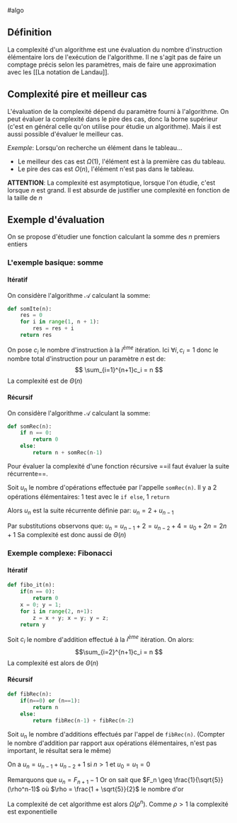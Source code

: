#algo
## Définition
La complexité d'un algorithme est une évaluation du nombre d'instruction élémentaire lors de l'exécution de l'algorithme.
Il ne s'agit pas de faire un comptage précis selon les paramètres, mais de faire une approximation avec les [[La notation de Landau]].

## Complexité pire et meilleur cas
L'évaluation de la complexité dépend du paramètre fourni à l'algorithme. 
On peut évaluer la complexité dans le pire des cas, donc la borne supérieur (c'est en général celle qu'on utilise pour étudie un algorithme).
Mais il est aussi possible d'évaluer le meilleur cas.

*Exemple*: Lorsqu'on recherche un élément dans le tableau...
- Le meilleur des cas est $\Omega(1)$, l'élément est à la première cas du tableau.
- Le pire des cas est $O(n)$, l'élément n'est pas dans le tableau.

**ATTENTION**: La complexité est asymptotique, lorsque l'on étudie, c'est lorsque $n$ est grand. Il est absurde de justifier une complexité en fonction de la taille de $n$

## Exemple d'évaluation

On se propose d'étudier une fonction calculant la somme des $n$ premiers entiers
### L'exemple basique: somme
#### Itératif
On considère l'algorithme $\mathcal{A}$ calculant la somme:
```python
def somIte(n):
	res = 0
	for i in range(1, n + 1):
		res = res + i
	return res
```

On pose $c_i$ le nombre d'instruction à la $i^{ème}$ itération.
Ici $\forall i, c_i = 1$ donc le nombre total d'instruction pour un paramètre $n$ est de:
$$ \sum_{i=1}^{n+1}c_i = n $$
La complexité est de $\Theta(n)$
#### Récursif
On considère l'algorithme $\mathcal{A}$ calculant la somme:
```python
def somRec(n):
	if n == 0:
		return 0
	else:
		return n + somRec(n-1)
```

Pour évaluer la complexité d'une fonction récursive ==il faut évaluer la suite récurrente==.

Soit $u_n$ le nombre d'opérations effectuée par l'appelle `somRec(n)`.
Il y a 2 opérations élémentaires: 1 test avec le `if else`, 1 `return` 

Alors $u_n$ est la suite récurrente définie par: $u_n = 2 + u_{n-1}$

Par substitutions observons que:
$u_n  = u_{n-1} + 2 = u_{n-2} +4 = u_0 + 2n = 2n+1$
Sa complexité est donc aussi de $\Theta(n)$

### Exemple complexe: Fibonacci

#### Itératif
```python
def fibo_it(n):
	if(n == 0):
		return 0
	x = 0; y = 1;
	for i in range(2, n+1):
		z = x + y; x = y; y = z;
	return y 
```

Soit $c_i$ le nombre d'addition effectué à la $i^{ème}$ itération. On alors:
$$\sum_{i=2}^{n+1}c_i = n $$
La complexité est alors de $\Theta(n)$
#### Récursif
```python
def fibRec(n):
	if(n==0) or (n==1):
		return n
	else:
		return fibRec(n-1) + fibRec(n-2)
```

Soit $u_n$ le nombre d'additions effectués par l'appel de `fibRec(n)`. (Compter le nombre d'addition par rapport aux opérations élémentaires, n'est pas important, le résultat sera le même)

On a $u_n = u_{n-1} + u_{n-2} + 1$ si $n>1$ et $u_0 = u_1 = 0$

Remarquons que $u_n = F_{n+1} - 1$
Or on sait que $F_n \geq \frac{1}{\sqrt{5}}(\rho^n-1)$ où $\rho = \frac{1 + \sqrt{5}}{2}$ le nombre d'or

La complexité de cet algorithme est alors $\Omega(\rho^n)$. Comme $\rho > 1$ la complexité est exponentielle